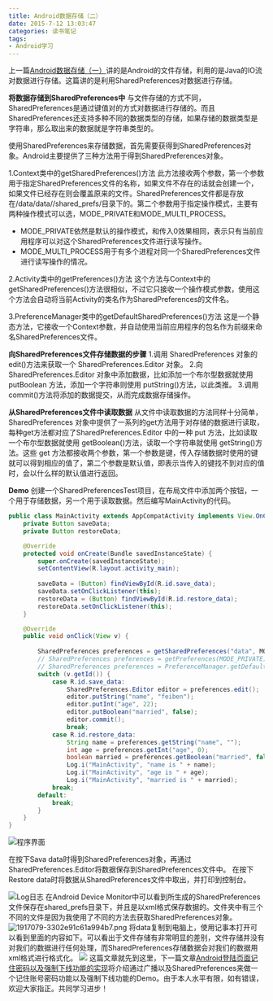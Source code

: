 ```yaml
---
title: Android数据存储（二）
date: 2015-7-12 13:03:47
categories: 读书笔记
tags: 
- Android学习
---
```


上一篇[Android数据存储（一）](/Android数据存储（一）/)讲的是Android的文件存储，利用的是Java的IO流对数据进行存储。这篇讲的是利用SharedPreferences对数据进行存储。
<!-- more -->

**将数据存储到SharedPreferences中**
与文件存储的方式不同，SharedPreferences是通过键值对的方式对数据进行存储的。而且SharedPreferences还支持多种不同的数据类型的存储，如果存储的数据类型是字符串，那么取出来的数据就是字符串类型的。

使用SharedPreferences来存储数据，首先需要获得到SharedPreferences对象。Android主要提供了三种方法用于得到SharedPreferences对象。

1.Context类中的getSharedPreferences()方法
此方法接收两个参数，第一个参数用于指定SharedPreferences文件的名称，如果文件不存在的话就会创建一个，如果文件已经存在则会覆盖原来的文件。SharedPreferences文件都是存放在/data/data/<package name>/shared_prefs/目录下的。第二个参数用于指定操作模式，主要有两种操作模式可以选，MODE_PRIVATE和MODE_MULTI_PROCESS。
- MODE_PRIVATE依然是默认的操作模式，和传入0效果相同，表示只有当前应用程序可以对这个SharedPreferences文件进行读写操作。
- MODE_MULTI_PROCESS用于有多个进程对同一个SharedPreferences文件进行读写操作的情况。

2.Activity类中的getPreferences()方法
这个方法与Context中的getSharedPreferences()方法很相似，不过它只接收一个操作模式参数，使用这个方法会自动将当前Activity的类名作为SharedPreferences的文件名。

3.PreferenceManager类中的getDefaultSharedPreferences()方法
这是一个静态方法，它接收一个Context参数，并自动使用当前应用程序的包名作为前缀来命名SharedPreferences文件。

**向SharedPreferences文件存储数据的步骤**
1.调用 SharedPreferences 对象的 edit()方法来获取一个 SharedPreferences.Editor 对象。
2.向 SharedPreferences.Editor 对象中添加数据，比如添加一个布尔型数据就使用
putBoolean 方法，添加一个字符串则使用 putString()方法，以此类推。
3.调用 commit()方法将添加的数据提交，从而完成数据存储操作。

**从SharedPreferences文件中读取数据**
从文件中读取数据的方法同样十分简单， SharedPreferences 对象中提供了一系列的get方法用于对存储的数据进行读取， 每种get方法都对应了SharedPreferences.Editor 中的一种 put 方法，比如读取一个布尔型数据就使用 getBoolean()方法，读取一个字符串就使用 getString()方法。这些 get 方法都接收两个参数，第一个参数是键，传入存储数据时使用的键就可以得到相应的值了，第二个参数是默认值，即表示当传入的键找不到对应的值时，会以什么样的默认值进行返回。


**Demo**
创建一个SharedPreferencesTest项目，在布局文件中添加两个按钮，一个用于存储数据，另一个用于读取数据。然后编写MainActivity的代码。
```java
public class MainActivity extends AppCompatActivity implements View.OnClickListener {    
    private Button saveData;    
    private Button restoreData;    

    @Override    
    protected void onCreate(Bundle savedInstanceState) {        
        super.onCreate(savedInstanceState);        
        setContentView(R.layout.activity_main);   
     
        saveData = (Button) findViewById(R.id.save_data);        
        saveData.setOnClickListener(this);        
        restoreData = (Button) findViewById(R.id.restore_data);        
        restoreData.setOnClickListener(this);    
    }    

    @Override    
    public void onClick(View v) {      
  
        SharedPreferences preferences = getSharedPreferences("data", MODE_PRIVATE);       
        // SharedPreferences preferences = getPreferences(MODE_PRIVATE);       
        // SharedPreferences preferences = PreferenceManager.getDefaultSharedPreferences(getApplicationContext());        
        switch (v.getId()) {            
            case R.id.save_data:                
                SharedPreferences.Editor editor = preferences.edit();                
                editor.putString("name", "feiben");                
                editor.putInt("age", 22);                
                editor.putBoolean("married", false);                
                editor.commit();                
                break;            
            case R.id.restore_data:                
                String name = preferences.getString("name", "");                
                int age = preferences.getInt("age", 0);                
                boolean married = preferences.getBoolean("married", false);                
                Log.i("MainActivity", "name is " + name);                
                Log.i("MainActivity", "age is " + age);                
                Log.i("MainActivity", "married is " + married);                
            break;            
        default:                
            break;        
        }    
    }
}
```

![程序界面](http://upload-images.jianshu.io/upload_images/1917079-507cd5873e8dec40.png?imageMogr2/auto-orient/strip%7CimageView2/2/w/1240)

在按下Sava data时得到SharedPreferences对象，再通过SharedPreferences.Editor将数据保存到SharedPreferences文件中。
在按下Restore data时将数据从SharedPreferences文件中取出，并打印到控制台。

![Log日志](http://upload-images.jianshu.io/upload_images/1917079-ff3c787059911605.png?imageMogr2/auto-orient/strip%7CimageView2/2/w/1240)
在Android Device Monitor中可以看到所生成的SharedPreferences文件保存在shared_prefs目录下，并且是以xml格式保存数据的。文件夹中有三个不同的文件是因为我使用了不同的方法去获取SharedPreferences对象。
![1917079-3302e91c61a994b7.png](http://upload-images.jianshu.io/upload_images/1917079-318a494abba87a0c.png?imageMogr2/auto-orient/strip%7CimageView2/2/w/1240)
将data复制到电脑上，使用记事本打开可以看到里面的内容如下。可以看出于文件存储有非常明显的差别，文件存储并没有对我们的数据进行任何处理，而SharedPreferences存储数据会对我们的数据用xml格式进行格式化。
![](http://upload-images.jianshu.io/upload_images/1917079-dfcb5852df4eaeff.png?imageMogr2/auto-orient/strip%7CimageView2/2/w/1240)
这篇文章就先到这里，下一篇文章[Android登陆页面记住密码以及强制下线功能的实现](/Android登陆页面记住密码以及强制下线功能的实现/)将介绍通过广播以及SharedPreferences来做一个记住账号密码功能以及强制下线功能的Demo。由于本人水平有限，如有错误，欢迎大家指正。共同学习进步！
